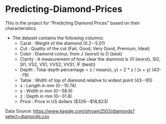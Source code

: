 # Predicting-Diamond-Prices
This is the project for "Predicting Diamond Prices" based on their characteristics.

* The dataset contains the following columns:
   * Carat : Weight of the diamond (0.2--5.01)
   * Cut : Quality of the cut (Fair, Good, Very Good, Premium, Ideal)
   * Color : Diamond colour, from J (worst) to D (best)
   * Clarity : A measurement of how clear the diamond is (I1 (worst), SI2, SI1, VS2, VS1, VVS2, VVS1, IF (best))
   * Depth : Total depth percentage = z / mean(x, y) = 2 * z / (x + y) (43--79)
   * Table : Width of top of diamond relative to widest point (43--95)
   * x : Length in mm (0--10.74)
   * y : Width in mm (0--58.9)
   * z : Depth in mm (0--31.8)
   * Price : Price in US dollars (\$326--\$18,823)

   

Data Source:
   https://www.kaggle.com/shivam2503/diamonds?select=diamonds.csv


